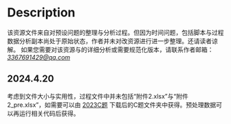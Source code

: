 # Description
该资源文件来自对预设问题的整理与分析过程。但因为时间问题，包括脚本与过程数据分析副本尚处于原始状态，作者并未对改资源进行进一步整理。还请读者谅解。
如果您需要对该资源与的详细分析或需要规范化版本，请联系作者邮箱： *3367691429@qq.com*

## 2024.4.20
考虑到文件大小与实用性，过程文件中并未包括“附件2.xlsx”与“附件2_pre.xlsx”，如需要可以由
[2023C题](http://www.mcm.edu.cn/html_cn/node/c74d72127066f510a5723a94b5323a26.html)
下载后的C题文件夹中获得。预处理数据可以再运行相关代码后获得。
